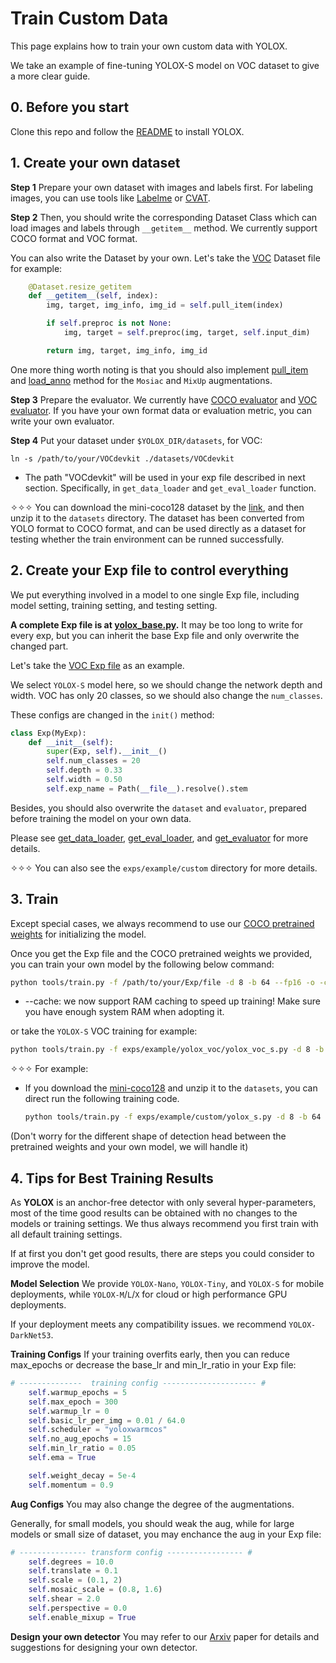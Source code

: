 # Train Custom Data

This page explains how to train your own custom data with YOLOX.

We take an example of fine-tuning YOLOX-S model on VOC dataset to give a more clear guide.

## 0. Before you start
Clone this repo and follow the [README](https://github.com/Megvii-BaseDetection/YOLOX/blob/main/README.md) to install YOLOX.

## 1. Create your own dataset
**Step 1** Prepare your own dataset with images and labels first. For labeling images, you can use tools like [Labelme](https://github.com/wkentaro/labelme) or [CVAT](https://github.com/openvinotoolkit/cvat).

**Step 2** Then, you should write the corresponding Dataset Class which can load images and labels through `__getitem__` method. We currently support COCO format and VOC format.

You can also write the Dataset by your own. Let's take the [VOC](https://github.com/Megvii-BaseDetection/YOLOX/blob/main/yolox/data/datasets/voc.py#L151) Dataset file for example:
```python
    @Dataset.resize_getitem
    def __getitem__(self, index):
        img, target, img_info, img_id = self.pull_item(index)

        if self.preproc is not None:
            img, target = self.preproc(img, target, self.input_dim)

        return img, target, img_info, img_id
```

One more thing worth noting is that you should also implement [pull_item](https://github.com/Megvii-BaseDetection/YOLOX/blob/main/yolox/data/datasets/voc.py#L129) and [load_anno](https://github.com/Megvii-BaseDetection/YOLOX/blob/main/yolox/data/datasets/voc.py#L121) method for the `Mosiac` and `MixUp` augmentations.

**Step 3** Prepare the evaluator. We currently have [COCO evaluator](https://github.com/Megvii-BaseDetection/YOLOX/blob/main/yolox/evaluators/coco_evaluator.py) and [VOC evaluator](https://github.com/Megvii-BaseDetection/YOLOX/blob/main/yolox/evaluators/voc_evaluator.py).
If you have your own format data or evaluation metric, you can write your own evaluator.

**Step 4** Put your dataset under `$YOLOX_DIR/datasets`, for VOC:

```shell
ln -s /path/to/your/VOCdevkit ./datasets/VOCdevkit
```
* The path "VOCdevkit" will be used in your exp file described in next section. Specifically, in `get_data_loader` and `get_eval_loader` function.

✧✧✧ You can download the mini-coco128 dataset by the [link](https://drive.google.com/file/d/16N3u36ycNd70m23IM7vMuRQXejAJY9Fs/view?usp=sharing), and then unzip it to the `datasets` directory. The dataset has been converted from YOLO format to COCO format, and can be used directly as a dataset for testing whether the train environment can be runned successfully.

## 2. Create your Exp file to control everything
We put everything involved in a model to one single Exp file, including model setting, training setting, and testing setting.

**A complete Exp file is at [yolox_base.py](https://github.com/Megvii-BaseDetection/YOLOX/blob/main/yolox/exp/base_exp.py).** It may be too long to write for every exp, but you can inherit the base Exp file and only overwrite the changed part.

Let's take the [VOC Exp file](https://github.com/Megvii-BaseDetection/YOLOX/blob/main/exps/example/yolox_voc/yolox_voc_s.py) as an example.

We select `YOLOX-S` model here, so we should change the network depth and width. VOC has only 20 classes, so we should also change the `num_classes`.

These configs are changed in the `init()` method:
```python
class Exp(MyExp):
    def __init__(self):
        super(Exp, self).__init__()
        self.num_classes = 20
        self.depth = 0.33
        self.width = 0.50
        self.exp_name = Path(__file__).resolve().stem
```

Besides, you should also overwrite the `dataset` and `evaluator`, prepared before training the model on your own data.

Please see [get_data_loader](https://github.com/Megvii-BaseDetection/YOLOX/blob/main/exps/example/yolox_voc/yolox_voc_s.py#L20), [get_eval_loader](https://github.com/Megvii-BaseDetection/YOLOX/blob/main/exps/example/yolox_voc/yolox_voc_s.py#L82), and [get_evaluator](https://github.com/Megvii-BaseDetection/YOLOX/blob/main/exps/example/yolox_voc/yolox_voc_s.py#L113) for more details.

✧✧✧ You can also see the `exps/example/custom` directory for more details.

## 3. Train
Except special cases, we always recommend to use our [COCO pretrained weights](https://github.com/Megvii-BaseDetection/YOLOX/blob/main/README.md) for initializing the model.

Once you get the Exp file and the COCO pretrained weights we provided, you can train your own model by the following below command:
```bash
python tools/train.py -f /path/to/your/Exp/file -d 8 -b 64 --fp16 -o -c /path/to/the/pretrained/weights [--cache]
```
* --cache: we now support RAM caching to speed up training! Make sure you have enough system RAM when adopting it. 

or take the `YOLOX-S` VOC training for example:
```bash
python tools/train.py -f exps/example/yolox_voc/yolox_voc_s.py -d 8 -b 64 --fp16 -o -c /path/to/yolox_s.pth [--cache]
```

✧✧✧ For example:
- If you download the [mini-coco128](https://drive.google.com/file/d/16N3u36ycNd70m23IM7vMuRQXejAJY9Fs/view?usp=sharing) and unzip it to the `datasets`, you can direct run the following training code.
    ```bash
    python tools/train.py -f exps/example/custom/yolox_s.py -d 8 -b 64 --fp16 -o -c /path/to/yolox_s.pth
    ```

(Don't worry for the different shape of detection head between the pretrained weights and your own model, we will handle it)

## 4. Tips for Best Training Results

As **YOLOX** is an anchor-free detector with only several hyper-parameters, most of the time good results can be obtained with no changes to the models or training settings.
We thus always recommend you first train with all default training settings.

If at first you don't get good results, there are steps you could consider to improve the model.

**Model Selection** We provide `YOLOX-Nano`, `YOLOX-Tiny`, and `YOLOX-S` for mobile deployments, while `YOLOX-M`/`L`/`X` for cloud or high performance GPU deployments.

If your deployment meets any compatibility issues. we recommend `YOLOX-DarkNet53`.

**Training Configs** If your training overfits early, then you can reduce max\_epochs or decrease the base\_lr and min\_lr\_ratio in your Exp file:

```python
# --------------  training config --------------------- #
    self.warmup_epochs = 5
    self.max_epoch = 300
    self.warmup_lr = 0
    self.basic_lr_per_img = 0.01 / 64.0
    self.scheduler = "yoloxwarmcos"
    self.no_aug_epochs = 15
    self.min_lr_ratio = 0.05
    self.ema = True

    self.weight_decay = 5e-4
    self.momentum = 0.9
```

**Aug Configs** You may also change the degree of the augmentations.

Generally, for small models, you should weak the aug, while for large models or small size of dataset, you may enchance the aug in your Exp file:
```python
# --------------- transform config ----------------- #
    self.degrees = 10.0
    self.translate = 0.1
    self.scale = (0.1, 2)
    self.mosaic_scale = (0.8, 1.6)
    self.shear = 2.0
    self.perspective = 0.0
    self.enable_mixup = True
```

**Design your own detector** You may refer to our [Arxiv](https://arxiv.org/abs/2107.08430) paper for details and suggestions for designing your own detector.
